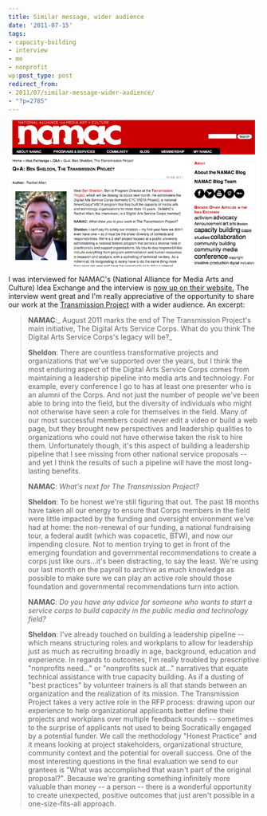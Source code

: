 ```yaml
---
title: Similar message, wider audience
date: '2011-07-15'
tags:
- capacity-building
- interview
- me
- nonprofit
wp:post_type: post
redirect_from:
- 2011/07/similar-message-wider-audience/
- "?p=2785"
---
```


![](/uploads/2011-07-15-Similar-message-wider-audience/namac_QA.png "namac_QA")

I was interviewed for NAMAC's (National Alliance for Media Arts and Culture) Idea Exchange and the interview is [now up on their website.](http://namac.org/node/25813) The interview went great and I'm really appreciative of the opportunity to share our work at the [Transmission Project](http://transmissionproject.org) with a wider audience. An excerpt:

> **NAMAC**:_ August 2011 marks the end of The Transmission Project's main initiative, The Digital Arts Service Corps. What do you think The Digital Arts Service Corps's legacy will be?_
>
> **Sheldon**: There are countless transformative projects and organizations that we've supported over the years, but I think the most enduring aspect of the Digital Arts Service Corps comes from maintaining a leadership pipeline into media arts and technology. For example, every conference I go to has at least one presenter who is an alumni of the Corps. And not just the number of people we've been able to bring into the field, but the diversity of individuals who might not otherwise have seen a role for themselves in the field. Many of our most successful members could never edit a video or build a web page, but they brought new perspectives and leadership qualities to organizations who could not have otherwise taken the risk to hire them. Unfortunately though, it's this aspect of building a leadership pipeline that I see missing from other national service proposals -- and yet I think the results of such a pipeline will have the most long-lasting benefits.
>
> **NAMAC**: _What's next for The Transmission Project?_
>
> **Sheldon**: To be honest we're still figuring that out. The past 18 months have taken all our energy to ensure that Corps members in the field were little impacted by the funding and oversight environment we've had at home: the non-renewal of our funding, a national fundraising tour, a federal audit (which was copacetic, BTW), and now our impending closure. Not to mention trying to get in front of the emerging foundation and governmental recommendations to create a corps just like ours...it's been distracting, to say the least. We're using our last month on the payroll to archive as much knowledge as possible to make sure we can play an active role should those foundation and governmental recommendations turn into action.
>
> **NAMAC**: _Do you have any advice for someone who wants to start a service corps to build capacity in the public media and technology field?_
>
> **Sheldon**: I've already touched on building a leadership pipeline -- which means structuring roles and workplans to allow for leadership just as much as recruiting broadly in age, background, education and experience. In regards to outcomes, I'm really troubled by prescriptive "nonprofits need..." or "nonprofits suck at..." narratives that equate technical assistance with true capacity building. As if a dusting of "best practices" by volunteer trainers is all that stands between an organization and the realization of its mission. The Transmission Project takes a very active role in the RFP process: drawing upon our experience to help organizational applicants better define their projects and workplans over multiple feedback rounds -- sometimes to the surprise of applicants not used to being Socratically engaged by a potential funder. We call the methodology "Honest Practice" and it means looking at project stakeholders, organizational structure, community context and the potential for overall success. One of the most interesting questions in the final evaluation we send to our grantees is "What was accomplished that wasn't part of the original proposal?". Because we're granting something infinitely more valuable than money -- a person -- there is a wonderful opportunity to create unexpected, positive outcomes that just aren't possible in a one-size-fits-all approach.

